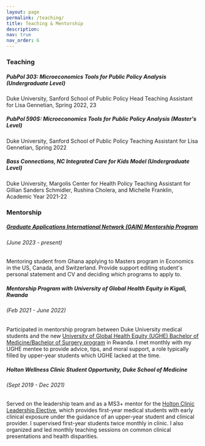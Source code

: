 ```yaml
---
layout: page
permalink: /teaching/
title: Teaching & Mentorship
description: 
nav: true
nav_order: 6
---
```

### Teaching 

##### PubPol 303: Microeconomics Tools for Public Policy Analysis (Undergraduate Level)
Duke University, Sanford School of Public Policy
Head Teaching Assistant for Lisa Gennetian, Spring 2022, 23

##### PubPol 590S: Microeconomics Tools for Public Policy Analysis (Master's Level)
Duke University, Sanford School of Public Policy
Teaching Assistant for Lisa Gennetian, Spring 2022

##### Bass Connections, NC Integrated Care for Kids Model (Undergraduate Level) 
Duke University, Margolis Center for Health Policy 
Teaching Assistant for Gillian Sanders Schmidler, Rushina Cholera, and Michelle Franklin, Academic Year 2021-22


### Mentorship 

##### [Graduate Applications International Network (GAIN) Mentorship Program](https://gain-network.net/mentors) 
###### (June 2023 - present)
Mentoring student from Ghana applying to Masters program in Economics in the US, Canada, and Switzerland. Provide support editing student's personal statement and CV and deciding which programs to apply to. 

##### Mentorship Program with University of Global Health Equity in Kigali, Rwanda 
###### (Feb 2021 - June 2022)
Participated in mentorship program between Duke University medical students and the new [University of Global Health Equity (UGHE) Bachelor of Medicine/Bachelor of Surgery program](https://ughe.org/academics/bachelor-medicine-bachelor-surgery) in Rwanda. I met monthly with my UGHE mentee to provide advice, tips, and moral support, a role typically filled by upper-year students which UGHE lacked at the time.  

##### Holton Wellness Clinic Student Opportunity, Duke School of Medicine 
###### (Sept 2019 - Dec 2021)
Served on the leadership team and as a MS3+ mentor for the [Holton Clinic Leadership Elective](https://medschool.duke.edu/blog/bursting-bubble), which provides first-year medical students with early clinical exposure under the guidance of an upper-year student and clinical provider. I supervised first-year students twice monthly in clinic. I also organized and led monthly teaching sessions on common clinical presentations and health disparities.  



